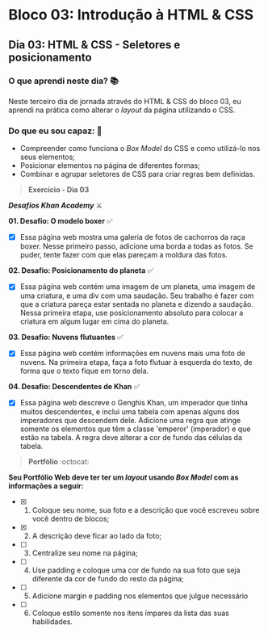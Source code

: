 # Bloco 03: Introdução à HTML & CSS

## Dia 03: HTML & CSS - Seletores e posicionamento

### O que aprendi neste dia? :books:
Neste terceiro dia de jornada através do HTML & CSS do bloco 03, eu aprendi na prática como alterar o _layout_ da página utilizando o CSS.

### Do que eu sou capaz: :rocket:
- Compreender como funciona o _Box Model_ do CSS e como utilizá-lo nos seus elementos;
- Posicionar elementos na página de diferentes formas;
- Combinar e agrupar seletores de CSS para criar regras bem definidas.

> **Exercício - Dia 03**

**_Desafios Khan Academy_** ⚔

**01. Desafio: O modelo boxer** :white_check_mark:
- [x] Essa página web mostra uma galeria de fotos de cachorros da raça boxer. Nesse primeiro passo, adicione uma borda a todas as fotos. Se puder, tente fazer com que elas pareçam a moldura das fotos.

**02. Desafio: Posicionamento do planeta** :white_check_mark:
- [x] Essa página web contém uma imagem de um planeta, uma imagem de uma criatura, e uma div com uma saudação. Seu trabalho é fazer com que a criatura pareça estar sentada no planeta e dizendo a saudação. Nessa primeira etapa, use posicionamento absoluto para colocar a criatura em algum lugar em cima do planeta.

**03. Desafio: Nuvens flutuantes** :white_check_mark:
- [x] Essa página web contém informações em nuvens mais uma foto de nuvens. Na primeira etapa, faça a foto flutuar à esquerda do texto, de forma que o texto fique em torno dela.

**04. Desafio: Descendentes de Khan** :white_check_mark:
- [x] Essa página web descreve o Genghis Khan, um imperador que tinha muitos descendentes, e inclui uma tabela com apenas alguns dos imperadores que descendem dele. Adicione uma regra que atinge somente os elementos que têm a classe 'emperor' (imperador) e que estão na tabela. A regra deve alterar a cor de fundo das células da tabela.

> **Portfólio** :octocat:

**Seu Portfólio Web deve ter ter um _layout_ usando _Box Model_ com as informações a seguir:**

- [x] 01. Coloque seu nome, sua foto e a descrição que você escreveu sobre você dentro de blocos;
- [x] 02. A descrição deve ficar ao lado da foto;
- [ ] 03. Centralize seu nome na página;
- [ ] 04. Use padding e coloque uma cor de fundo na sua foto que seja diferente da cor de fundo do resto da página;
- [ ] 05. Adicione margin e padding nos elementos que julgue necessário
- [ ] 06. Coloque estilo somente nos ítens ímpares da lista das suas habilidades.

